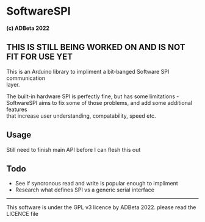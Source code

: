 # SoftwareSPI
<b> (c) ADBeta 2022 </b>
## THIS IS STILL BEING WORKED ON AND IS NOT FIT FOR USE YET

This is an Arduino library to impliment a  bit-banged Software SPI communication  
layer.  

The built-in hardware SPI is perfectly fine, but has some limitations -  
SoftwareSPI aims to fix some of those problems, and add some additional features  
that increase user understanding, compatability, speed etc.

## Usage
Still need to finish main API before I can flesh this out


## Todo
* See if syncronous read and write is popular enough to impliment
* Research what defines SPI vs a generic serial interface
  
--------------------------------------------------------------------------------
This software is under the GPL v3 licence by ADBeta 2022. please read the
LICENCE file
